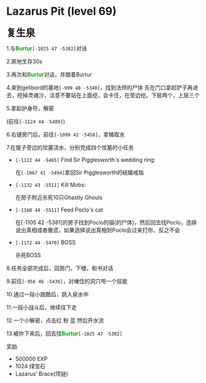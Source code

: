 # Lazarus Pit (level 69)
<span style="font-size: 25px;">**复生泉**</span>

1.与<font color=00AA00>**Burtur**</font>`[-1025 47 -5302]`对话

2.原地生存30s

3.再次和<font color=00AA00>**Burtur**</font>对话，并跟着Burtur

4.来到gelibord的墓地`[-999 48 -5340]`，找到法师的尸体
先在门口拿起铲子再进去，挖掉灵魂沙，注意不要站在上面挖，会卡住，在旁边挖。下层两个，上层三个

5.拿起护身符，解密

(前往`[-1124 44 -5489]`)

6.右键房门后，前往`[-1099 42 -5458]`，拿桶取水

7.在屋子旁边的坟墓浇水，分别完成四个坟墓的小任务

+ `[-1122 44 -5465]` Find Sir Pigglesworth's wedding ring:

  在`[-1067 41 -5494]`拿回Sir Pigglesworth的结婚戒指

+ `[-1132 43 -5511]` Kill Mobs:

  在房子附近杀死10只Ghastly Ghouls

+ `[-1160 44 -5511]` Feed Poclo's cat

  在[-1105 42 -5381]的房子找到Poclo的猫(的尸体)，然后回去找Poclo，选择说出真相或者撒谎，如果选择说出真相则Poclo会过来打你，反之不会

+ `[-1172 44 -5470]` BOSS

  杀死BOSS

8.任务全部完成后，回房门，下楼，和书对话

9.前往`[-956 46 -5436]`，对堵住的洞穴甩一个技能

10.通过一段小跑酷后，跳入泉水中

11.一段小战斗后，继续往下走

12.一个小解密，点击红 粉 蓝 然后开水流

13.被炸下来后，回去找<font color=00AA00>**Burtur**</font>`[-1025 47 -5302]`

奖励
+ 500000 EXP
+ 1024 绿宝石
+ Lazarus' Brace(项链)